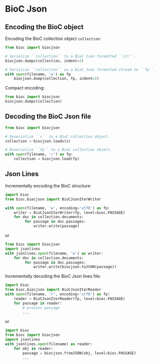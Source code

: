 # BioC Json

## Encoding the BioC object

Encoding the BioC collection object `collection`:

```python
from bioc import biocjson

# Serialize ``collection`` to a BioC Json formatted ``str``.
biocjson.dumps(collection, indent=2)

# Serialize ``collection`` as a BioC Json formatted stream to ``fp``.
with open(filename, 'w') as fp
    biocjson.dump(collection, fp, indent=2)
```

Compact encoding:

```python
from bioc import biocjson
biocjson.dumps(collection)
```

## Decoding the BioC Json file

```python
from bioc import biocjson

# Deserialize ``s`` to a BioC collection object.
collection = biocjson.loads(s)

# Deserialize ``fp`` to a BioC collection object.
with open(filename, 'r') as fp:
    collection = biocjson.load(fp)
```

## Json Lines

Incrementally encoding the BioC structure:

```python
import bioc
from bioc.biocjson import BioCJsonIterWriter

with open(filename, 'w', encoding='utf8') as fp:
    writer = BioCJsonIterWriter(fp, level=bioc.PASSAGE)
    for doc in collection.documents:
         for passage in doc.passages:
             writer.write(passage)
```

or

```python
from bioc import biocjson
import jsonlines
with jsonlines.open(filename, 'w') as writer:
    for doc in collection.documents:
         for passage in doc.passages:
             writer.write(biocjson.toJSON(passage))
```

Incrementally decoding the BioC Json lines file:

```python
import bioc
from bioc.biocjson import BioCJsonIterReader
with open(filename, 'r', encoding='utf8') as fp:
    reader = BioCJsonIterReader(fp, level=bioc.PASSAGE)
    for passage in reader:
        # process passage
        ...
```

or

```python
import bioc
from bioc import biocjson
import jsonlines
with jsonlines.open(filename) as reader:
    for obj in reader:
        passage = biocjson.fromJSON(obj, level=bioc.PASSAGE)
        ...
```

